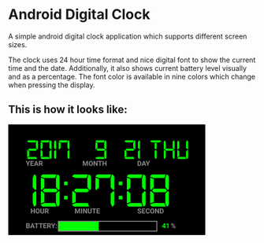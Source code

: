 # Android Digital Clock

A simple android digital clock application which supports different screen sizes. 

The clock uses 24 hour time format and nice digital font to show the current time and the date. Additionally, it also shows current battery level visually and as a percentage. The font color is available in nine colors which change when pressing the display. 

## This is how it looks like:
![Screenshot](./screenshot1.png)


